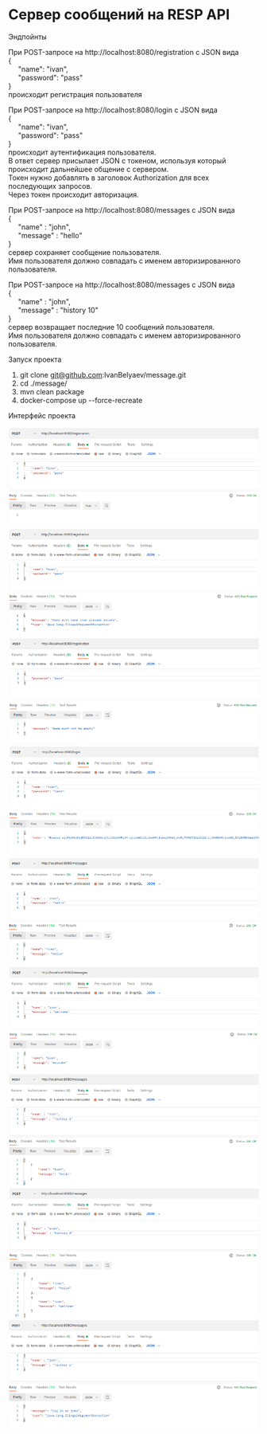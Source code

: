 # Сервер сообщений на RESP API

Эндпойнты

При POST-запросе на http://localhost:8080/registration с JSON вида  
{  
&nbsp;&nbsp;&nbsp;&nbsp; "name": "ivan",  
&nbsp;&nbsp;&nbsp;&nbsp; "password": "pass"  
}  
происходит регистрация пользователя  

При POST-запросе на http://localhost:8080/login с JSON вида    
{  
&nbsp;&nbsp;&nbsp;&nbsp; "name": "ivan",  
&nbsp;&nbsp;&nbsp;&nbsp; "password": "pass"  
}  
происходит аутентификация пользователя.  
В ответ сервер присылает JSON с токеном, используя который происходит дальнейшее общение с сервером.  
Токен нужно добавлять в заголовок Authorization для всех последующих запросов.  
Через токен происходит авторизация.  

При POST-запросе на http://localhost:8080/messages с JSON вида  
{  
&nbsp;&nbsp;&nbsp;&nbsp; "name" : "john",  
&nbsp;&nbsp;&nbsp;&nbsp; "message" : "hello"  
}  
сервер сохраняет сообщение пользователя.  
Имя пользователя должно совпадать с именем авторизированного пользователя.  

При POST-запросе на http://localhost:8080/messages с JSON вида  
{  
&nbsp;&nbsp;&nbsp;&nbsp; "name" : "john",  
&nbsp;&nbsp;&nbsp;&nbsp; "message" : "history 10"  
}  
сервер возвращает последние 10 сообщений пользователя.  
Имя пользователя должно совпадать с именем авторизированного пользователя.  

Запуск проекта

1. git clone git@github.com:IvanBelyaev/message.git
2. cd ./message/
3. mvn clean package
4. docker-compose up --force-recreate


Интерфейс проекта

![ScreenShot](images/1.png)
![ScreenShot](images/2.png)
![ScreenShot](images/3.png)
![ScreenShot](images/4.png)
![ScreenShot](images/5.png)
![ScreenShot](images/6.png)
![ScreenShot](images/7.png)
![ScreenShot](images/8.png)
![ScreenShot](images/9.png)